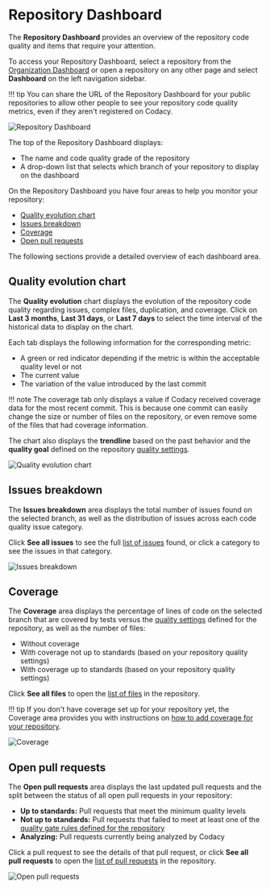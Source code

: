 # Repository Dashboard

The **Repository Dashboard** provides an overview of the repository code quality and items that require your attention.

To access your Repository Dashboard, select a repository from the [Organization Dashboard](../organizations/organization-overview.md) or open a repository on any other page and select **Dashboard** on the left navigation sidebar.

!!! tip
    You can share the URL of the Repository Dashboard for your public repositories to allow other people to see your repository code quality metrics, even if they aren't registered on Codacy.

![Repository Dashboard](images/repository-dashboard.png)

The top of the Repository Dashboard displays:

-   The name and code quality grade of the repository
-   A drop-down list that selects which branch of your repository to display on the dashboard

On the Repository Dashboard you have four areas to help you monitor your repository:

-   [Quality evolution chart](#quality-evolution-chart)
-   [Issues breakdown](#issues-breakdown)
-   [Coverage](#coverage)
-   [Open pull requests](#open-pull-requests)

The following sections provide a detailed overview of each dashboard area.

## Quality evolution chart

The **Quality evolution** chart displays the evolution of the repository code quality regarding issues, complex files, duplication, and coverage. Click on **Last 3 months**, **Last 31 days**, or **Last 7 days** to select the time interval of the historical data to display on the chart.

Each tab displays the following information for the corresponding metric:

-   A green or red indicator depending if the metric is within the acceptable quality level or not
-   The current value
-   The variation of the value introduced by the last commit

!!! note
    The coverage tab only displays a value if Codacy received coverage data for the most recent commit. This is because one commit can easily change the size or number of files on the repository, or even remove some of the files that had coverage information.

The chart also displays the **trendline** based on the past behavior and the **quality goal** defined on the repository [quality settings](../repositories-configure/adjusting-quality-settings.md).

![Quality evolution chart](images/repository-dashboard-quality-evolution.png)

## Issues breakdown

The **Issues breakdown** area displays the total number of issues found on the selected branch, as well as the distribution of issues across each code quality issue category.

Click **See all issues** to see the full [list of issues](issues.md) found, or click a category to see the issues in that category.

![Issues breakdown](images/repository-dashboard-issues-breakdown.png)

## Coverage

The **Coverage** area displays the percentage of lines of code on the selected branch that are covered by tests versus the [quality settings](../repositories-configure/adjusting-quality-settings.md) defined for the repository, as well as the number of files:

-   Without coverage
-   With coverage not up to standards (based on your repository quality settings)
-   With coverage up to standards (based on your repository quality settings)

Click **See all files** to open the [list of files](files.md) in the repository.

!!! tip
    If you don't have coverage set up for your repository yet, the Coverage area provides you with instructions on [how to add coverage for your repository](../coverage-reporter/index.md).

![Coverage](images/repository-dashboard-coverage.png)

## Open pull requests

The **Open pull requests** area displays the last updated pull requests and the split between the status of all open pull requests in your repository:

-   **Up to standards:** Pull requests that meet the minimum quality levels
-   **Not up to standards:** Pull requests that failed to meet at least one of the [quality gate rules defined for the repository](../repositories-configure/adjusting-quality-settings.md#gates)
-   **Analyzing:** Pull requests currently being analyzed by Codacy

Click a pull request to see the details of that pull request, or click **See all pull requests** to open the [list of pull requests](pull-requests.md) in the repository.

![Open pull requests](images/repository-dashboard-open-pull-requests.png)

